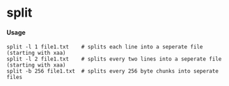 split
=====

#### Usage

	split -l 1 file1.txt    # splits each line into a seperate file (starting with xaa)
	split -l 2 file1.txt    # splits every two lines into a seperate file (starting with xaa)
	split -b 256 file1.txt  # splits every 256 byte chunks into seperate files
